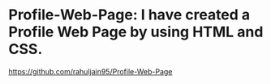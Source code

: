 # Profile-Web-Page: I have created a Profile Web Page by using HTML and CSS.
https://github.com/rahuljain95/Profile-Web-Page
